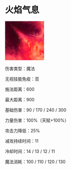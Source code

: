 # 火焰气息

![](game/resource/flash3/images/spellicons/mjz_dragon_knight_breathe_fire.png)



伤害类型：魔法

无视技能免疫：否

施法距离：600	

最大距离：900

基础伤害：90 / 170 / 240 / 300

力量伤害：100%（天赋+100%）

攻击力降低：25%

减攻持续时间：11

冷却时间：14 / 13 / 12 / 11 

魔法消耗：100 / 110  / 120 / 130